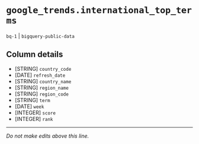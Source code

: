 # `google_trends.international_top_terms`
`bq-1` | `bigquery-public-data`

## Column details
* [STRING]    `country_code`
* [DATE]      `refresh_date`
* [STRING]    `country_name`
* [STRING]    `region_name`
* [STRING]    `region_code`
* [STRING]    `term`
* [DATE]      `week`
* [INTEGER]   `score`
* [INTEGER]   `rank`

-------------------------------------------------------------------------------
*Do not make edits above this line.*
